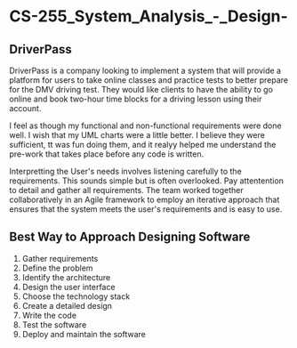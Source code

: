 # CS-255_System_Analysis_-_Design-

## DriverPass

DriverPass is a company looking to implement a system that will provide a platform for users to take online classes and practice tests to better prepare for the DMV driving test. They would like clients to have the ability to go online and book two-hour time blocks for a driving lesson using their account.

I feel as though my functional and non-functional requirements were done well. I wish that my UML charts were a little better. I believe they were sufficient, tt was fun doing them, and it realyy helped me understand the pre-work that takes place before any code is written.

Interpretting the User's needs involves listening carefully to the requirements. This sounds simple but is often overlooked. Pay attentention to detail and gather all requirements. The team worked together collaboratively in an Agile framework to employ an iterative approach that ensures that the system meets the user's requirements and is easy to use.

## Best Way to Approach Designing Software

1. Gather requirements
2. Define the problem
3. Identify the architecture
4. Design the user interface
5. Choose the technology stack
6. Create a detailed design
7. Write the code
8. Test the software
9. Deploy and maintain the software
